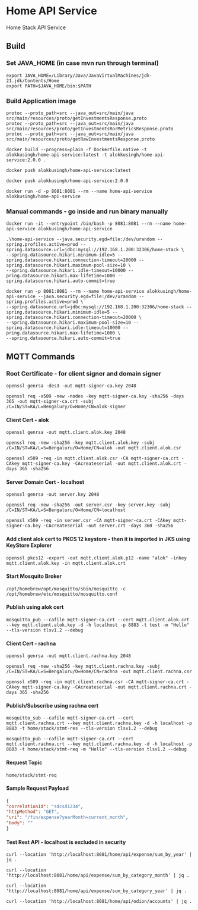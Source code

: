 # Home API Service 
Home Stack API Service

## Build
### Set JAVA_HOME (in case mvn run through terminal)
```shell
export JAVA_HOME=/Library/Java/JavaVirtualMachines/jdk-21.jdk/Contents/Home
export PATH=$JAVA_HOME/bin:$PATH
```
### Build Application image
   ```shell
   protoc --proto_path=src --java_out=src/main/java src/main/resources/proto/getInvestmentsResponse.proto
   protoc --proto_path=src --java_out=src/main/java src/main/resources/proto/getInvestmentsRorMetricsResponse.proto
   protoc --proto_path=src --java_out=src/main/java src/main/resources/proto/getRawInvestmentsResponse.proto
   ```
   ```shell
   docker build --progress=plain -f Dockerfile.native -t alokkusingh/home-api-service:latest -t alokkusingh/home-api-service:2.0.0 .
   ```
   ```shell
   docker push alokkusingh/home-api-service:latest
   ```
   ```shell
   docker push alokkusingh/home-api-service:2.0.0
   ```
   ```shell
   docker run -d -p 8081:8081 --rm --name home-api-service alokkusingh/home-api-service
   ```
### Manual commands - go inside and run binary manually
```shell
docker run -it --entrypoint /bin/bash -p 8081:8081 --rm --name home-api-service alokkusingh/home-api-service
```
```shell
.\home-api-service --java.security.egd=file:/dev/urandom --spring.profiles.active=prod --spring.datasource.url=jdbc:mysql://192.168.1.200:32306/home-stack \
--spring.datasource.hikari.minimum-idle=5 --spring.datasource.hikari.connection-timeout=20000 --spring.datasource.hikari.maximum-pool-size=10 \
--spring.datasource.hikari.idle-timeout=10000 --pring.datasource.hikari.max-lifetime=1000 --spring.datasource.hikari.auto-commit=true
```
```shell
docker run -p 8081:8081 --rm --name home-api-service alokkusingh/home-api-service --java.security.egd=file:/dev/urandom --spring.profiles.active=prod \
--spring.datasource.url=jdbc:mysql://192.168.1.200:32306/home-stack --spring.datasource.hikari.minimum-idle=5 --spring.datasource.hikari.connection-timeout=20000 \
--spring.datasource.hikari.maximum-pool-size=10 --spring.datasource.hikari.idle-timeout=10000 --pring.datasource.hikari.max-lifetime=1000 \
--spring.datasource.hikari.auto-commit=true
```

## MQTT Commands
### Root Certificate - for client signer and domain signer
```shell
openssl genrsa -des3 -out mqtt-signer-ca.key 2048
```
```shell
openssl req -x509 -new -nodes -key mqtt-signer-ca.key -sha256 -days 365 -out mqtt-signer-ca.crt -subj /C=IN/ST=KA/L=Bengalury/O=Home/CN=alok-signer
```
#### Client Cert - alok
```shell
openssl genrsa -out mqtt.client.alok.key 2048
```
```shell
openssl req -new -sha256 -key mqtt.client.alok.key -subj /C=IN/ST=KA/L=S=Bengaluru/O=Home/CN=alok -out mqtt.client.alok.csr
```
```shell
openssl x509 -req -in mqtt.client.alok.csr -CA mqtt-signer-ca.crt -CAkey mqtt-signer-ca.key -CAcreateserial -out mqtt.client.alok.crt -days 365 -sha256
```

####  Server Domain Cert - localhost
```shell
openssl genrsa -out server.key 2048
```
```shell
openssl req -new -sha256 -out server.csr -key server.key -subj /C=IN/ST=KA/L=S=Bengaluru/O=Home/CN=localhost
```
```shell
openssl x509 -req -in server.csr -CA mqtt-signer-ca.crt -CAkey mqtt-signer-ca.key -CAcreateserial -out server.crt -days 360 -sha256
```

#### Add client alok cert to PKCS 12 keystore - then it is imported in JKS using KeyStore Explorer
```shell
openssl pkcs12 -export -out mqtt.client.alok.p12 -name "alok" -inkey mqtt.client.alok.key -in mqtt.client.alok.crt
```

#### Start Mosquito Broker
```shell
/opt/homebrew/opt/mosquitto/sbin/mosquitto -c /opt/homebrew/etc/mosquitto/mosquitto.conf
```

#### Publish using alok cert
```shell
mosquitto_pub --cafile mqtt-signer-ca.crt --cert mqtt.client.alok.crt --key mqtt.client.alok.key -d -h localhost -p 8883 -t test -m "Hello" --tls-version tlsv1.2 --debug
```

#### Client Cert - rachna
```shell
openssl genrsa -out mqtt.client.rachna.key 2048
```
```shell
openssl req -new -sha256 -key mqtt.client.rachna.key -subj /C=IN/ST=KA/L=S=Bengaluru/O=Home/CN=rachna -out mqtt.client.rachna.csr
```
```shell
openssl x509 -req -in mqtt.client.rachna.csr -CA mqtt-signer-ca.crt -CAkey mqtt-signer-ca.key -CAcreateserial -out mqtt.client.rachna.crt -days 365 -sha256
```

#### Publish/Subscribe using rachna cert
```shell
mosquitto_sub --cafile mqtt-signer-ca.crt --cert mqtt.client.rachna.crt --key mqtt.client.rachna.key -d -h localhost -p 8883 -t home/stack/stmt-res --tls-version tlsv1.2 --debug
```
```shell
mosquitto_pub --cafile mqtt-signer-ca.crt --cert mqtt.client.rachna.crt --key mqtt.client.rachna.key -d -h localhost -p 8883 -t home/stack/stmt-req -m "Hello" --tls-version tlsv1.2 --debug
```

#### Request Topic
````
home/stack/stmt-req
````
#### Sample Request Payload
```json
{
"correlationId": "sdcsd1234",
"httpMethod": "GET",
"uri": "/fin/expense?yearMonth=current_month",
"body": ""
}
```
#### Test Rest API - localhost is excluded in security
```shell
curl --location 'http://localhost:8081/home/api/expense/sum_by_year' | jq .
```
```shell
curl --location 'http://localhost:8081/home/api/expense/sum_by_category_month' | jq .
```
```shell
curl --location 'http://localhost:8081/home/api/expense/sum_by_category_year' | jq .
```
```shell
curl --location 'http://localhost:8081/home/api/odion/accounts' | jq .
```
